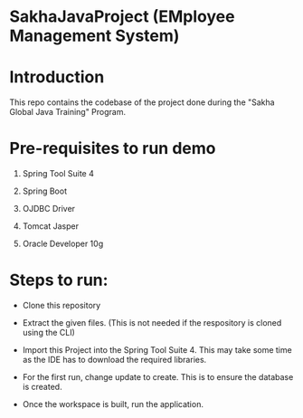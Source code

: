 # SakhaJavaProject (EMployee Management System)

# Introduction
This repo contains the codebase of the project done during the "Sakha Global Java Training" Program.

# Pre-requisites to run demo
1. Spring Tool Suite 4

2. Spring Boot

3. OJDBC Driver

4. Tomcat Jasper

5. Oracle Developer 10g


# Steps to run:
  * Clone this repository
  
  * Extract the given files. (This is not needed if the respository is cloned using the CLI)
  
  * Import this Project into the Spring Tool Suite 4. This may take some time as the IDE has to download the required libraries.
  
  * For the first run, change update to create. This is to ensure the database is created.
  
  * Once the workspace is built, run the application.
